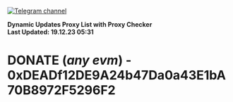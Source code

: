 [![Telegram channel](https://img.shields.io/endpoint?url=https://runkit.io/damiankrawczyk/telegram-badge/branches/master?url=https://t.me/n4z4v0d)](https://t.me/n4z4v0d) 

**Dynamic Updates Proxy List with Proxy Checker**  
**Last Updated: 19.12.23 05:31**

# DONATE (_any evm_) - 0xDEADf12DE9A24b47Da0a43E1bA70B8972F5296F2
